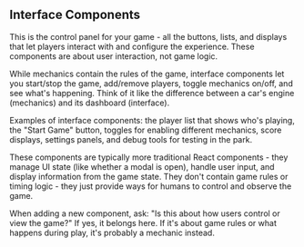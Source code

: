 ## Interface Components

This is the control panel for your game - all the buttons, lists, and displays that let players interact with and configure the experience. These components are about user interaction, not game logic.

While mechanics contain the rules of the game, interface components let you start/stop the game, add/remove players, toggle mechanics on/off, and see what's happening. Think of it like the difference between a car's engine (mechanics) and its dashboard (interface).

Examples of interface components: the player list that shows who's playing, the "Start Game" button, toggles for enabling different mechanics, score displays, settings panels, and debug tools for testing in the park.

These components are typically more traditional React components - they manage UI state (like whether a modal is open), handle user input, and display information from the game state. They don't contain game rules or timing logic - they just provide ways for humans to control and observe the game.

When adding a new component, ask: "Is this about how users control or view the game?" If yes, it belongs here. If it's about game rules or what happens during play, it's probably a mechanic instead.